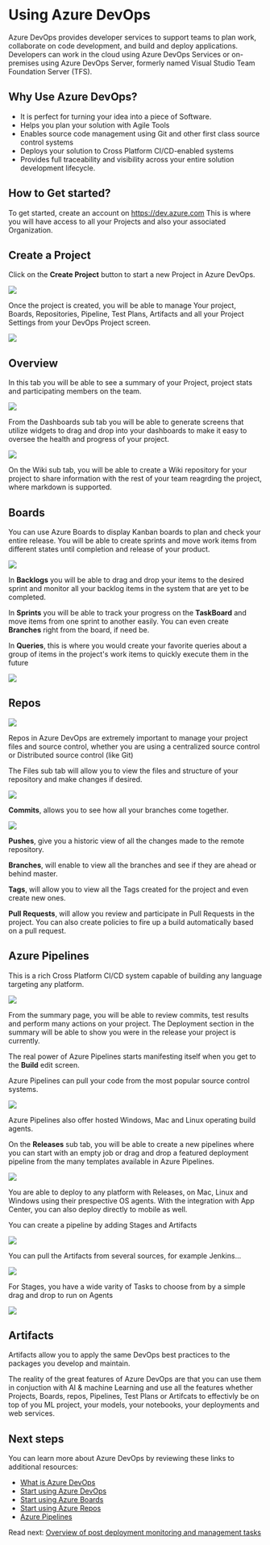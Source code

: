 # Using Azure DevOps

Azure DevOps provides developer services to support teams to plan work, collaborate on code development, and build and deploy applications. Developers can work in the cloud using Azure DevOps Services or on-premises using Azure DevOps Server, formerly named Visual Studio Team Foundation Server (TFS).

## Why Use Azure DevOps?
- It is perfect for turning your idea into a piece of Software.
- Helps you plan your solution with Agile Tools
- Enables source code management using Git and other first class source control systems
- Deploys your solution to Cross Platform CI/CD-enabled systems
- Provides full traceability and visibility across your entire solution development lifecycle.

## How to Get started?

To get started, create an account on https://dev.azure.com
This is where you will have access to all your Projects and also your associated Organization.

## Create a Project
Click on the **Create Project** button to start a new Project in Azure DevOps.

![](media/CreateProject.png)

Once the project is created, you will be able to manage Your project, Boards, Repositories, Pipeline, Test Plans, Artifacts and all your Project Settings from your DevOps Project screen.

![](media/DevOpsDashBoard.png)

## Overview
In this tab you will be able to see a summary of your Project, project stats and participating members on the team.

![](media/Overview.png)

From the Dashboards sub tab you will be able to generate screens that utilize widgets to drag and drop into your dashboards to make it easy to oversee the health and progress of your project.

![](media/Dashboards.png)

On the Wiki sub tab, you will be able to create a Wiki repository for your project to share information with the rest of your team reagrding the project, where markdown is supported.

## Boards
You can use Azure Boards to display Kanban boards to plan and check your entire release. You will be able to create sprints and move work items from different states until completion and release of your product.

![](media/Boards.png)

In **Backlogs** you will be able to drag and drop your items to the desired sprint and monitor all your backlog items in the system that are yet to be completed.

In **Sprints** you will be able to track your progress on the **TaskBoard** and move items from one sprint to another easily.  You can even create **Branches** right from the board, if need be.

In **Queries**, this is where you would create your favorite queries about a group of items in the project's work items to quickly execute them in the future

![](media/Queries.png)

## Repos

![](media/Repos.png)

Repos in Azure DevOps are extremely important to manage your project files and source control, whether you are using a centralized source control or Distributed source control (like Git)

The Files sub tab will allow you to view the files and structure of your repository and make changes if desired.

![](media/Files.png)

**Commits**, allows you to see how all your branches come together.

![](media/Commits.png)

**Pushes**, give you a historic view of all the changes made to the remote repository.

**Branches**, will enable to view all the branches and see if they are ahead or behind master.

**Tags**, will allow you to view all the Tags created for the project and even create new ones.

**Pull Requests**, will allow you review and participate in Pull Requests in the project.  You can also create policies to fire up a build automatically based on a pull request.

## Azure Pipelines

This is a rich Cross Platform CI/CD system capable of building any language targeting any platform.

![](media/pipelines.png)

From the summary page, you will be able to review commits, test results and perform many actions on your project. The Deployment section in the summary will be able to show you were in the release your project is currently.

The real power of Azure Pipelines starts manifesting itself when you get to the **Build** edit screen.

Azure Pipelines can pull your code from the most popular source control systems.

![](media/PipRepos.png)

Azure Pipelines also offer hosted Windows, Mac and Linux operating build agents.

On the **Releases** sub tab, you will be able to create a new pipelines where you can start with an empty job or drag and drop a featured deployment pipeline from the many templates available in Azure Pipelines.

![](media/ReleaseTemplates.png)

You are able to deploy to any platform with Releases, on Mac, Linux and Windows using their prespective OS agents. With the integration with App Center, you can also deploy directly to mobile as well.

You can create a pipeline by adding Stages and Artifacts

![](media/Stages.png)

You can pull the Artifacts from several sources, for example Jenkins...

![](media/Jenkins.png)

For Stages, you have a wide varity of Tasks to choose from by a simple drag and drop to run on Agents

![](media/Tasks.png)

## Artifacts

Artifacts allow you to apply the same DevOps best practices to the packages you develop and maintain.

The reality of the great features of Azure DevOps are that you can use them in conjuction with AI & machine Learning and use all the features whether Projects, Boards, repos, Pipelines, Test Plans or Artifcats to effectivly be on top of you ML project, your models, your notebooks, your deployments and web services.

## Next steps

You can learn more about Azure DevOps by reviewing these links to additional resources:

- [What is Azure DevOps](https://docs.microsoft.com/azure/devops/user-guide/what-is-azure-devops)
- [Start using Azure DevOps](https://docs.microsoft.com/azure/devops/user-guide/index)
- [Start using Azure Boards](https://docs.microsoft.com/azure/devops/boards/get-started/index)
- [Start using Azure Repos](https://docs.microsoft.com/azure/devops/repos/get-started/index)
- [Azure Pipelines](https://docs.microsoft.com/azure/devops/pipelines/get-started/index)

Read next: [Overview of post deployment monitoring and management tasks](../post-deployment-monitoring-and-management/README.md)